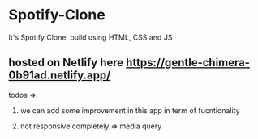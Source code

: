 # Spotify-Clone
It's Spotify Clone, build using HTML, CSS and JS


## hosted on Netlify here https://gentle-chimera-0b91ad.netlify.app/


todos =>
1. we can add some improvement in this app in  term of fucntionality



2. not responsive completely
    => media query


